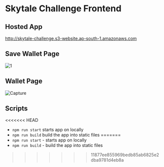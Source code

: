 # Skytale Challenge Frontend

## Hosted App

http://skytale-challenge.s3-website.ap-south-1.amazonaws.com

## Save Wallet Page
![1](https://user-images.githubusercontent.com/49357594/145720249-fe4d2375-6fa5-4e8f-b527-644da53b8772.PNG)

## Wallet Page
![Capture](https://user-images.githubusercontent.com/49357594/145721856-3c5ce14e-3bd1-4e2e-91e0-6b35ea3f9656.PNG)


## Scripts

<<<<<<< HEAD
-   `npm run start` starts app on locally
-   `npm run build` build the app into static files
=======
- `npm run start` - starts app on locally
- `npm run build` - build the app into static files
>>>>>>> 11877ee855969bedb85ab6825e2dba9781d4eb8a
